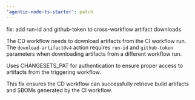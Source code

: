 ```yaml
---
'agentic-node-ts-starter': patch
---
```


fix: add run-id and github-token to cross-workflow artifact downloads

The CD workflow needs to download artifacts from the CI workflow run.
The `download-artifact@v4` action requires `run-id` and `github-token`
parameters when downloading artifacts from a different workflow run.

Uses CHANGESETS_PAT for authentication to ensure proper access to artifacts
from the triggering workflow.

This fix ensures the CD workflow can successfully retrieve build artifacts
and SBOMs generated by the CI workflow.
